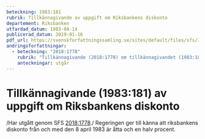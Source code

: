 ```yaml
---
beteckning: 1983:181
rubrik: Tillkännagivande av uppgift om Riksbankens diskonto
departement: Riksbanken
utfardad_datum: 1983-04-14
publicerad_datum: 2019-01-16
pdf_url: https://svenskforfattningssamling.se/sites/default/files/sfs/1983-04/SFS1983-181.pdf
andringsforfattningar:
  - beteckning: "2018:1778"
    rubrik: "Tillkännagivande (2018:1778) om tillkännagivandet (1983:181) av uppgift om Riksbankens diskonto"
    anteckningar: utgår
---
```


# Tillkännagivande (1983:181) av uppgift om Riksbankens diskonto

/Har utgått genom SFS [2018:1778](https://selex.se/eli/sfs/2018/1778)./ Regeringen ger till känna att riksbankens diskonto från och med den 8 april 1983 är åtta och en halv procent.